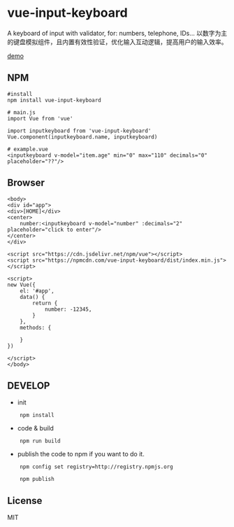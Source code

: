 # vue-input-keyboard
A keyboard of input with validator, for: numbers, telephone, IDs...  以数字为主的键盘模拟组件，且内置有效性验证，优化输入互动逻辑，提高用户的输入效率。

[demo](http://jsfiddle.net/wanyaxing/41mzw0Ly/embedded/result,html,js/)

## NPM
```
#install
npm install vue-input-keyboard

# main.js
import Vue from 'vue'

import inputkeyboard from 'vue-input-keyboard'
Vue.component(inputkeyboard.name, inputkeyboard)

# example.vue
<inputkeyboard v-model="item.age" min="0" max="110" decimals="0" placeholder="??"/>
```

## Browser
```
<body>
<div id="app">
<div>[HOME]</div>
<center>
    number:<inputkeyboard v-model="number" :decimals="2" placeholder="click to enter"/>
</center>
</div>

<script src="https://cdn.jsdelivr.net/npm/vue"></script>
<script src="https://npmcdn.com/vue-input-keyboard/dist/index.min.js"></script>

<script>
new Vue({
    el: '#app',
    data() {
        return {
            number: -12345,
        }
    },
    methods: {

    }
})

</script>
</body>
```

## DEVELOP

* init
```
    npm install
```
* code & build
```
    npm run build
```
* publish the code to npm if you want to do it.
```
    npm config set registry=http://registry.npmjs.org

    npm publish
```
## License

MIT

